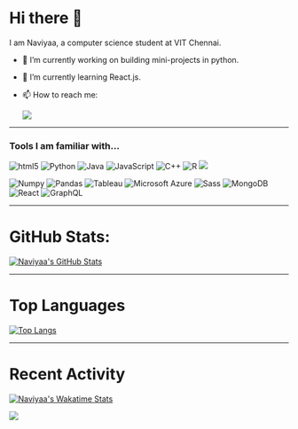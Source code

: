 # Hi there 👋

<!--
**Naviyaa/Naviyaa** is a ✨ _special_ ✨ repository because its `README.md` (this file) appears on your GitHub profile.
-->

I am Naviyaa, a computer science student at VIT Chennai.

- 🔭 I’m currently working on building mini-projects in python.
- 🌱 I’m currently learning React.js.
- 📫 How to reach me:
 
    <a href="https://www.linkedin.com/in/naviyaa-poonia/"><img src="https://img.shields.io/badge/Naviyaa-%230077B5.svg?&style=for-the-badge&logo=linkedin&logoColor=white" ></a>

---

### Tools I am familiar with...

<img alt="html5" src="https://img.shields.io/badge/-HTML5-E34F26?style=for-the-badge&logo=html5&logoColor=white" /> <img alt="Python" src="https://img.shields.io/badge/-Python-FFD43B?style=for-the-badge&logo=python&logoColor=black" /> <img alt="Java" src="https://img.shields.io/badge/-Java-ED1D25?style=for-the-badge&logo=java&logoColor=white" /> <img alt="JavaScript" src="https://img.shields.io/badge/-JavaScript-F0DB4F?style=for-the-badge&logo=javascript&logoColor=black" /> <img alt="C++" src="https://img.shields.io/badge/-CPP-1C4481?style=for-the-badge&logo=c%2B%2B&logoColor=white" /> <img alt="R" src="https://img.shields.io/badge/-R-BFC2C5?style=for-the-badge&logo=r&logoColor=black" /> <img src="https://img.shields.io/badge/PHP-%23777BB4.svg?&style=for-the-badge&logo=php&logoColor=white">

<img alt="Numpy" src="https://img.shields.io/badge/-Numpy-4DABCF?style=for-the-badge&logo=numpy&logoColor=white" /> <img alt="Pandas" src="https://img.shields.io/badge/-Pandas-150458?style=for-the-badge&logo=pandas&logoColor=white" /> <img alt="Tableau" src="https://img.shields.io/badge/-Tableau-E47A2E?style=for-the-badge&logo=tableau&logoColor=white" /> <img alt="Microsoft Azure" src="https://img.shields.io/badge/-Microsoft_Azure-4B92DB?style=for-the-badge&logo=microsoft-azure&logoColor=black" />  <img alt="Sass" src="https://img.shields.io/badge/-Sass-CC6699?style=for-the-badge&logo=sass&logoColor=white" /> <img alt="MongoDB" src="https://img.shields.io/badge/-MongoDB-13aa52?style=for-the-badge&logo=mongodb&logoColor=white" /> <img alt="React" src="https://img.shields.io/badge/-React-61DBFB?style=for-the-badge&logo=react&logoColor=black" /> <img alt="GraphQL" src="https://img.shields.io/badge/-GraphQL-E10098?style=for-the-badge&logo=graphql&logoColor=white" />

---


# GitHub Stats:
[![Naviyaa's GitHub Stats](https://github-readme-stats.vercel.app/api?username=Naviyaa&hide=stars&count_private=true&theme=dracula&show_icons=true)](https://github.com/anuraghazra/github-readme-stats)


---


# Top Languages
[![Top Langs](https://github-readme-stats.vercel.app/api/top-langs/?username=Naviyaa&theme=dracula)](https://github.com/anuraghazra/github-readme-stats)


---


# Recent Activity
[![Naviyaa's Wakatime Stats](https://github-readme-stats.vercel.app/api/wakatime?username=Naviyaa&theme=dracula)](https://github.com/anuraghazra/github-readme-stats)

<img align="center" src="https://activity-graph.herokuapp.com/graph?username=Naviyaa&theme=dracula" />
